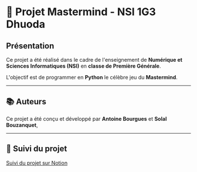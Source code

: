# 🎯 Projet Mastermind - NSI 1G3 Dhuoda

## Présentation

Ce projet a été réalisé dans le cadre de l'enseignement de **Numérique et Sciences Informatiques (NSI)** en **classe de Première Générale**.

L'objectif est de programmer en **Python** le célèbre jeu du **Mastermind**.

---

## 📚 Auteurs

Ce projet a été conçu et développé par **Antoine Bourgues** et **Solal Bouzanquet**,

---

## 🔗 Suivi du projet

[Suivi du projet sur Notion](https://fir-hide-32d.notion.site/Commande-GIT-1c7f4791454b80f8b25bf8c1450155db?pvs=4)

